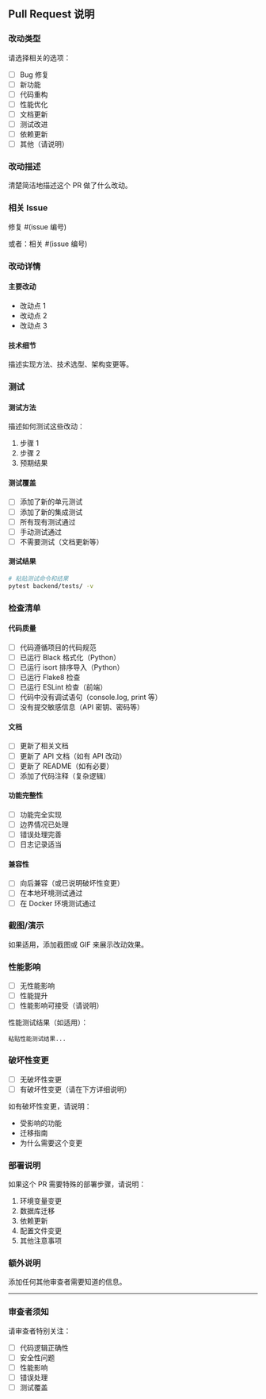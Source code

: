 ## Pull Request 说明

### 改动类型

请选择相关的选项：

- [ ] Bug 修复
- [ ] 新功能
- [ ] 代码重构
- [ ] 性能优化
- [ ] 文档更新
- [ ] 测试改进
- [ ] 依赖更新
- [ ] 其他（请说明）

### 改动描述

清楚简洁地描述这个 PR 做了什么改动。

### 相关 Issue

修复 #(issue 编号)

或者：相关 #(issue 编号)

### 改动详情

#### 主要改动

- 改动点 1
- 改动点 2
- 改动点 3

#### 技术细节

描述实现方法、技术选型、架构变更等。

### 测试

#### 测试方法

描述如何测试这些改动：

1. 步骤 1
2. 步骤 2
3. 预期结果

#### 测试覆盖

- [ ] 添加了新的单元测试
- [ ] 添加了新的集成测试
- [ ] 所有现有测试通过
- [ ] 手动测试通过
- [ ] 不需要测试（文档更新等）

#### 测试结果

```bash
# 粘贴测试命令和结果
pytest backend/tests/ -v
```

### 检查清单

#### 代码质量

- [ ] 代码遵循项目的代码规范
- [ ] 已运行 Black 格式化（Python）
- [ ] 已运行 isort 排序导入（Python）
- [ ] 已运行 Flake8 检查
- [ ] 已运行 ESLint 检查（前端）
- [ ] 代码中没有调试语句（console.log, print 等）
- [ ] 没有提交敏感信息（API 密钥、密码等）

#### 文档

- [ ] 更新了相关文档
- [ ] 更新了 API 文档（如有 API 改动）
- [ ] 更新了 README（如有必要）
- [ ] 添加了代码注释（复杂逻辑）

#### 功能完整性

- [ ] 功能完全实现
- [ ] 边界情况已处理
- [ ] 错误处理完善
- [ ] 日志记录适当

#### 兼容性

- [ ] 向后兼容（或已说明破坏性变更）
- [ ] 在本地环境测试通过
- [ ] 在 Docker 环境测试通过

### 截图/演示

如果适用，添加截图或 GIF 来展示改动效果。

### 性能影响

- [ ] 无性能影响
- [ ] 性能提升
- [ ] 性能影响可接受（请说明）

性能测试结果（如适用）：

```
粘贴性能测试结果...
```

### 破坏性变更

- [ ] 无破坏性变更
- [ ] 有破坏性变更（请在下方详细说明）

如有破坏性变更，请说明：
- 受影响的功能
- 迁移指南
- 为什么需要这个变更

### 部署说明

如果这个 PR 需要特殊的部署步骤，请说明：

1. 环境变量变更
2. 数据库迁移
3. 依赖更新
4. 配置文件变更
5. 其他注意事项

### 额外说明

添加任何其他审查者需要知道的信息。

---

### 审查者须知

请审查者特别关注：

- [ ] 代码逻辑正确性
- [ ] 安全性问题
- [ ] 性能影响
- [ ] 错误处理
- [ ] 测试覆盖
